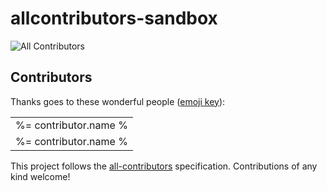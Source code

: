 # allcontributors-sandbox
![All Contributors](https://img.shields.io/github/all-contributors/tkoyama010/all-contributors-sandbox?color=ee8449)

## Contributors

Thanks goes to these wonderful people ([emoji key](https://allcontributors.org/docs/en/emoji-key)):

<!-- ALL-CONTRIBUTORS-LIST:START - Do not remove or modify this section -->
<!-- prettier-ignore-start -->
<!-- markdownlint-disable -->
<table>
  <tbody>
    <tr>
      <td align="center" valign="top" width="100%">%= contributor.name %</td>
    </tr>
    <tr>
      <td align="center" valign="top" width="100%">%= contributor.name %</td>
    </tr>
  </tbody>
</table>

<!-- markdownlint-restore -->
<!-- prettier-ignore-end -->

<!-- ALL-CONTRIBUTORS-LIST:END -->

This project follows the [all-contributors](https://github.com/all-contributors/all-contributors) specification. Contributions of any kind welcome!
